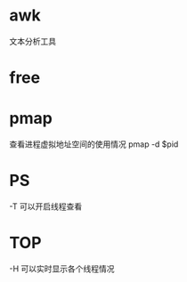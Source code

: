 # awk  
文本分析工具  


# free  


# pmap  
查看进程虚拟地址空间的使用情况 pmap -d $pid  


# PS
-T 可以开启线程查看  

# TOP  
-H 可以实时显示各个线程情况
